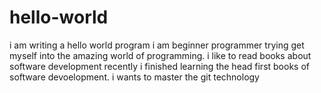# hello-world
i am writing a hello world program
i am beginner programmer trying get myself into the amazing world of programming.
i like to read books about software development recently i finished learning the head first books of software devoelopment.
i wants to master the git technology 
